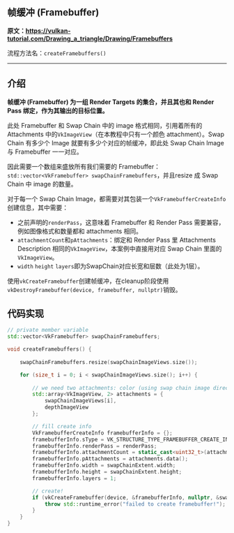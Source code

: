 ## 帧缓冲 (Framebuffer)

**原文：https://vulkan-tutorial.com/Drawing_a_triangle/Drawing/Framebuffers**

流程方法名：`createFramebuffers()`

---

## 介绍

**帧缓冲 (Framebuffer) 为一组 Render Targets 的集合，并且其也和 Render Pass 绑定，作为其输出的目标位置。**

此处 Framebuffer 和 Swap Chain 中的 image 格式相同，引用着所有的 Attachments 中的`VkImageView`（在本教程中只有一个颜色 attachment）。Swap Chain 有多少个 Image 就要有多少个对应的帧缓冲，即此处 Swap Chain Image 与 Framebuffer 一一对应。

因此需要一个数组来盛放所有我们需要的 Framebuffer：`std::vector<VkFramebuffer> swapChainFramebuffers`，并且resize 成 Swap Chain 中 image 的数量。

对于每一个 Swap Chain Image，都需要对其包装一个`VkFramebufferCreateInfo `创建信息，其中需要：

* 之前声明的`renderPass`，这意味着 Framebuffer 和 Render Pass 需要兼容，例如图像格式和数量都和 attachments 相同。
* `attachmentCount`和`pAttachments`：绑定和 Render Pass 里 Attachments Description 相同的`VkImageView`，本案例中直接用对应 Swap Chain 里面的`VkImageView`。
* `width` `height` `layers`即为SwapChain对应长宽和层数（此处为1层）。

使用`vkCreateFramebuffer`创建帧缓冲，在cleanup阶段使用`vkDestroyFramebuffer(device, framebuffer, nullptr)`销毁。



## 代码实现

```cpp
// private member variable
std::vector<VkFramebuffer> swapChainFramebuffers;

void createFramebuffers() {
    
    swapChainFramebuffers.resize(swapChainImageViews.size());

    for (size_t i = 0; i < swapChainImageViews.size(); i++) {
        
        // we need two attachments: color (using swap chain image directly), depth
        std::array<VkImageView, 2> attachments = {
            swapChainImageViews[i],
            depthImageView
        };

        // fill create info
        VkFramebufferCreateInfo framebufferInfo = {};
        framebufferInfo.sType = VK_STRUCTURE_TYPE_FRAMEBUFFER_CREATE_INFO;
        framebufferInfo.renderPass = renderPass;
        framebufferInfo.attachmentCount = static_cast<uint32_t>(attachments.size());
        framebufferInfo.pAttachments = attachments.data();
        framebufferInfo.width = swapChainExtent.width;
        framebufferInfo.height = swapChainExtent.height;
        framebufferInfo.layers = 1;

        // create!
        if (vkCreateFramebuffer(device, &framebufferInfo, nullptr, &swapChainFramebuffers[i]) != VK_SUCCESS) {
            throw std::runtime_error("failed to create framebuffer!");
        }
    }
}
```

